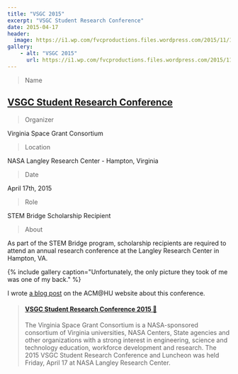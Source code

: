 ```yaml
---
title: "VSGC 2015"
excerpt: "VSGC Student Research Conference"
date: 2015-04-17
header:
  image: https://i1.wp.com/fvcproductions.files.wordpress.com/2015/11/17247649195_4b1578d460_b.jpg
gallery:
    - alt: "VSGC 2015"
      url: https://i1.wp.com/fvcproductions.files.wordpress.com/2015/11/17247649195_4b1578d460_b.jpg
---
```


> Name

## <a title="VSGC Student Research Conference" href="https://www.vsgc.odu.edu/src/" target="_blank" rel="noopener">VSGC Student Research Conference</a>

> Organizer

Virginia Space Grant Consortium

> Location

NASA Langley Research Center - Hampton, Virginia

> Date

April 17th, 2015

> Role

STEM Bridge Scholarship Recipient

> About

As part of the STEM Bridge program, scholarship recipients are required to attend an annual research conference at the Langley Research Center in Hampton, VA.

{% include gallery caption="Unfortunately, the only picture they took of me was one of my back." %}

I wrote <a href="https://huacm.wordpress.com/2015/04/23/vsgc-student-research-conference-2015/" title="ACM@HU" target="_blank" rel="noopener">a blog post</a> on the ACM@HU website about this conference.

<blockquote class="embedly-card"><h4><a href="https://huacm.wordpress.com/2015/04/23/vsgc-student-research-conference-2015/">VSGC Student Research Conference 2015 💼</a></h4><p>The Virginia Space Grant Consortium is a NASA-sponsored consortium of Virginia universities, NASA Centers, State agencies and other organizations with a strong interest in engineering, science and technology education, workforce development and research. The 2015 VSGC Student Research Conference and Luncheon was held Friday, April 17 at NASA Langley Research Center.</p></blockquote>
